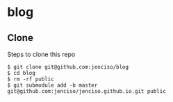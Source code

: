 # blog

## Clone

Steps to clone this repo

```console
$ git clone git@github.com:jenciso/blog
$ cd blog
$ rm -rf public
$ git submodule add -b master git@github.com:jenciso/jenciso.github.io.git public

